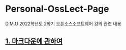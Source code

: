 # Personal-OssLect-Page
D.M.U 2022학년도 2학기 오픈소스소프트웨어 강의 관련 내용

## [1. 마크다운에 관하여](https://github.com/Knell999/Personal_OssLect/blob/main/MarkDown/MarkDown.md)
